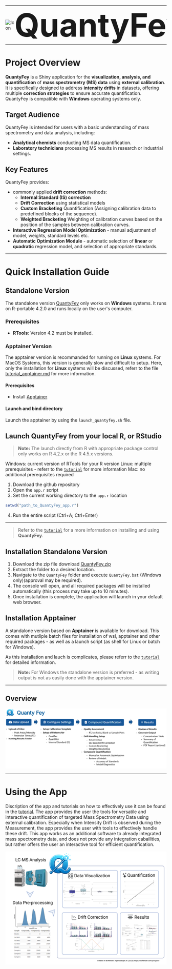 <table style="border-collapse: collapse; border: none; margin: 0; padding: 0;">
  <tr>
    <td style="border: none; padding: 0; vertical-align: middle;">
      <img src="Dependencies/icon.ico" alt="Icon" width="100">
    </td>
    <td style="border: none; padding: 0; vertical-align: middle;">
      <h1 style="font-size: 100px; margin: 0;">QuantyFey</h1>
    </td>
  </tr>
</table>

# **Project Overview**

**QuantyFey** is a Shiny application for the **visualization, analysis, and quantification** of **mass spectrometry (MS) data** using **external calibration**.  
It is specifically designed to address **intensity drifts** in datasets, offering multiple **correction strategies** to ensure accurate quantification.  
QuantyFey is compatible with **Windows** operating systems only.

## **Target Audience**

QuantyFey is intended for users with a basic understanding of mass spectrometry and data analysis, including:  
- **Analytical chemists** conducting MS data quantification.  
- **Laboratory technicians** processing MS results in research or industrial settings.

## **Key Features**

QuantyFey provides:
- commonly applied **drift correction** methods:
    - **Internal Standard (IS) correction**
    - **Drift Correction** using statistical models
    - **Custom Bracketing** Quantification (Assigning calibration data to predefined blocks of the sequence).
    - **Weighted Bracketing** Weighting of calibration curves based on the position of the samples between calibration curves.
- **Interactive Regression Model Optimization** - manual adjustment of model, weights, standard levels etc.
- **Automatic Optimization Module** - automatic selection of **linear** or **quadratic** regression model, and selection of appropriate standards.

---
# **Quick Installation Guide**

## Standalone Version

The standalone version [QuantyFey](https://github/CDLMarkus/QuantyFey/releases/) only works on **Windows** systems. It runs on R-portable 4.2.0 and runs locally on the user's computer.

### **Prerequisites**
- **RTools**: Version 4.2 must be installed.

### Apptainer Version
The apptainer version is recommanded for running on **Linux** systems. For MacOS Systems, this version is generally slow and difficult to setup. 
Here, only the installation for **Linux** systems will be discussed, referr to the file [tutorial_apptainer.md](/tutorial_apptainer.md) for more information.

#### Prerequisites
- Install [Apptainer](https://apptainer.org/docs/admin/main/installation.html#install-from-github-release-rpms)

#### Launch and bind directory
Launch the apptainer by using the `launch_quantyfey.sh` file.

## Launch QuantyFey from your local R, or RStudio
> **Note:** The launch directly from R with appropriate package control only works on R 4.2.x or the R 4.5.x versions.

Windows: current version of RTools for your R version
Linux: multiple prerequisites - referr to the [`tutorial`](/tutorial/tutorial.md) for more information
Mac: no additional prerequisites required

1. Download the github repository
2. Open the `app.r` script
3. Set the current working directory to the `app.r` location
  ``` r
  setwd("path_to_QuantyFey_app.r")
  ```
4. Run the entire script (Ctrl+A; Ctrl+Enter)


---

> Refer to the [`tutorial`](tutorial/tutorial.md) for a more information on installing and using **QuantyFey**.


## **Installation Standalone Version**

1. Download the zip file download [QuantyFey.zip](https://github.com/CDLMarkus/QuantyFey/releases/)
2. Extract the folder to a desired location.
3. Navigate to the `QuantyFey` folder and execute `QuantyFey.bat` (Windows only)(approval may be required).
4. The console will open, and all required packages will be installed automatically (this process may take up to 10 minutes).
5. Once installation is complete, the application will launch in your default web browser.

## **Installation Apptainer**

A standalone version based on **Apptainer** is available for download.
This comes with mutliple batch files for installation of wsl, apptainer and other required packages - as well as a launch script (as shell for Linux or batch for Windows).

As this installation and lauch is complicates, please referr to the [`tutorial`](/tutorial/tutorial.md) for detailed information.

> **Note:** For Windows the standalone version is preferred - as writing output is not as easily done with the apptainer version.

---

## **Overview**

![Overview of the QuantyFey Application](tutorial/images/workflow.png)

---

# **Using the App**

Discription of the app and tutorials on how to effectively use it can be found in the [tutorial](tutorial/tutorial.md).
The app provides the user the tools for versatile and interactive quantification of targeted Mass Spectrometry Data using external calibration. Especially when Intensity Drift is observed during the Measurement, the app provides the user with tools to effectively handle these drift. This app works as an additional software to already integrated mass spectrometry data, and does not provide any integration cabailities, but rather offers the user an interactive tool for efficient quantification.

![Graphical Abstract of the App](tutorial/images/graphical_abstract.png)


